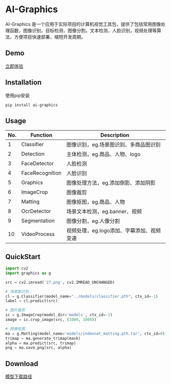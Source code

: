 # AI-Graphics

AI-Graphics 是一个应用于实际项目的计算机视觉工具包，提供了包括常用图像处理函数，图像识别，目标检测，图像分割，文本检测，人脸识别，视频处理等算法，方便项目快速部署，缩短开发周期。

## Demo
[立即体验](http://180.76.141.139:32092/)

## Installation

使用pip安装

```bash
pip install ai-graphics
```

## Usage
No. | Function |  Description  
-|-|-
1 | Classifier | 图像识别，eg.场景图识别、多商品图识别 |
2 | Detection | 主体检测，eg.商品、人物、logo |
3 | FaceDetector | 人脸检测 |
4 | FaceRecognition | 人脸识别 |
5 | Graphics | 图像处理方法，eg.添加倒影、添加阴影|
6 | ImageCrop | 图像裁剪 |
7 | Matting | 图像抠图，eg.商品、人物 |
8 | OcrDetector | 场景文本检测，eg.banner、视频 |
9 | Segmentation | 图像分割，eg.人像分割 |
10 | VideoProcess | 视频处理，eg.logo添加、字幕添加、视频变速 |


## QuickStart

```python
import cv2
import graphics as g

src = cv2.imread('27.png', cv2.IMREAD_UNCHANGED) 

# 场景图识别
cl = g.Classifier(model_name="../models/classifier.pth", ctx_id=-1)   
label = cl.predict(src)

# 图片裁剪 
ic = g.ImageCrop(model_dir='models', ctx_id=-1)
image = ic.crop_image(src, (1000, 1000))

# 图像抠图
ma = g.Matting(model_name='models/indexnet_matting.pth.tar', ctx_id=0)
trimap = ma.generate_trimap(mask)
alpha = ma.predict(src, trimap)
png = ma.save_png(src, alpha)

```

## Download
[模型下载路径](https://ai.tezign.com/web-filesystem?path=/data/User/chenghong/CNN/models/)
